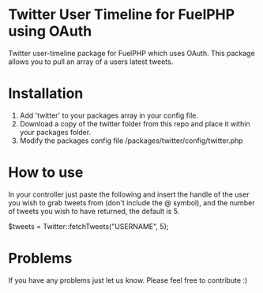 Twitter User Timeline for FuelPHP using OAuth
=================================

Twitter user-timeline package for FuelPHP which uses OAuth. This package allows you to pull an array of a users latest tweets.

# Installation 
1. Add 'twitter' to your packages array in your config file. 
2. Download a copy of the twitter folder from this repo and place it within your packages folder. 
3. Modify the packages config file /packages/twitter/config/twitter.php 

# How to use 
In your controller just paste the following and insert the handle of the user you wish to grab tweets from (don't include the @ symbol), and the number of tweets you wish to have returned, the default is 5. 

$tweets = Twitter::fetchTweets("USERNAME", 5);

# Problems 
If you have any problems just let us know. Please feel free to contribute :)


